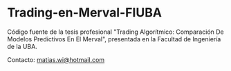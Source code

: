 # Trading-en-Merval-FIUBA
Código fuente de la tesis profesional "Trading Algorítmico: Comparación De Modelos Predictivos En El Merval", presentada en la Facultad de Ingeniería de la UBA.




Contacto: matias.wi@hotmail.com
